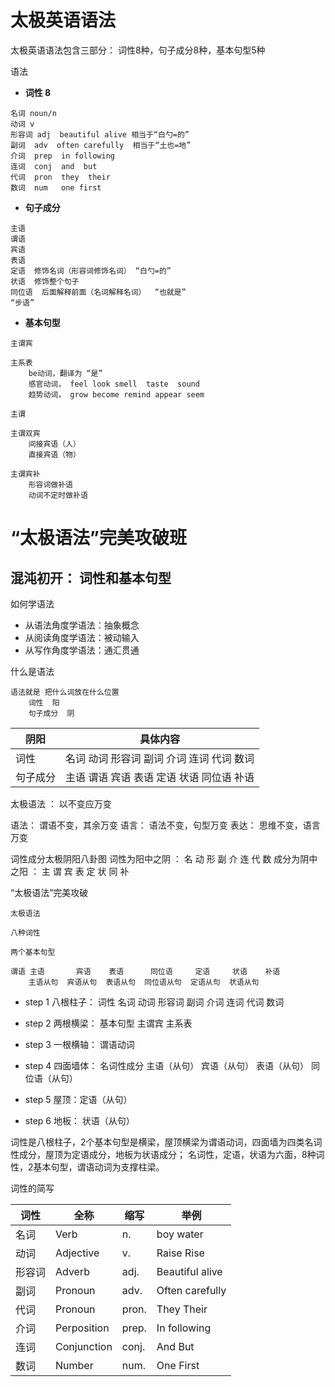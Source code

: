 # 太极英语语法

太极英语语法包含三部分： 词性8种，句子成分8种，基本句型5种

语法

+ **词性 8**
```
名词 noun/n
动词 v
形容词 adj  beautiful alive 相当于“白勺=的”
副词  adv  often carefully  相当于“土也=地”
介词  prep  in following
连词  conj  and  but
代词  pron  they  their
数词  num   one first

```

+ **句子成分**
```
主语
谓语
宾语
表语
定语  修饰名词（形容词修饰名词） “白勺=的”
状语  修饰整个句子
同位语  后面解释前面（名词解释名词）  “也就是”
“步语”
```


+ **基本句型**
```
主谓宾

主系表
    be动词，翻译为 “是”
    感官动词， feel look smell  taste  sound 
    趋势动词， grow become remind appear seem

主谓

主谓双宾
    间接宾语（人）
    直接宾语（物）

主谓宾补
    形容词做补语
    动词不定时做补语

```

# “太极语法”完美攻破班

## 混沌初开： 词性和基本句型

如何学语法
+ 从语法角度学语法：抽象概念
+ 从阅读角度学语法：被动输入
+ 从写作角度学语法：通汇贯通

什么是语法
```
语法就是 把什么词放在什么位置
    词性  阳
    句子成分  阴
```

|阴阳|具体内容|
|--|--|
|词性|名词 动词 形容词 副词 介词 连词 代词 数词|
|句子成分|主语 谓语 宾语 表语 定语 状语 同位语 补语|

太极语法 ： 以不变应万变

语法： 谓语不变，其余万变
语言： 语法不变，句型万变
表达： 思维不变，语言万变

词性成分太极阴阳八卦图
词性为阳中之阴 ： 名 动 形 副 介 连 代 数
成分为阴中之阳 ： 主 谓 宾 表 定 状 同 补

“太极语法”完美攻破
```
太极语法

八种词性

两个基本句型

谓语 主语       宾语    表语      同位语     定语     状语    补语
    主语从句  宾语从句  表语从句  同位语从句  定语从句  状语从句
```

+ step 1 八根柱子： 词性
名词  动词 形容词 副词 介词 连词 代词 数词

+ step 2  两根横梁： 基本句型
主谓宾  主系表

+ step 3 一根横轴： 谓语动词

+ step 4 四面墙体： 名词性成分
主语（从句） 宾语（从句）  表语（从句）  同位语（从句）

+ step 5 屋顶：定语（从句）

+ step 6 地板： 状语（从句）

词性是八根柱子，2个基本句型是横梁，屋顶横梁为谓语动词，四面墙为四类名词性成分，屋顶为定语成分，地板为状语成分；
名词性，定语，状语为六面，8种词性，2基本句型，谓语动词为支撑柱梁。

词性的简写

|词性|全称|缩写|举例|
|--|--|--|--|
|名词|Verb|n. |boy water |
|动词|Adjective|v.|Raise Rise |
|形容词|Adverb|adj. |Beautiful alive |
|副词|Pronoun|adv. |Often carefully |
|代词|Pronoun|pron. |They Their |
|介词|Perposition|prep. |In following |
|连词|Conjunction|conj. |And But |
|数词|Number|num.|One First|




